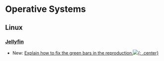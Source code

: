 # Operative Systems

## Linux

### [Jellyfin](jellyfin.md)

* New: [Explain how to fix the green bars in the reproduction.](jellyfin.md#green-bars-in-the-reproduction)[![](not-by-ai.svg){: .center}](https://notbyai.fyi)
